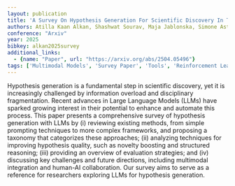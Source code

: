 ```yaml
---
layout: publication
title: 'A Survey On Hypothesis Generation For Scientific Discovery In The Era Of Large Language Models'
authors: Atilla Kaan Alkan, Shashwat Sourav, Maja Jablonska, Simone Astarita, Rishabh Chakrabarty, Nikhil Garuda, Pranav Khetarpal, Maciej Pióro, Dimitrios Tanoglidis, Kartheik G. Iyer, Mugdha S. Polimera, Michael J. Smith, Tirthankar Ghosal, Marc Huertas-company, Sandor Kruk, Kevin Schawinski, Ioana Ciucă
conference: "Arxiv"
year: 2025
bibkey: alkan2025survey
additional_links:
  - {name: "Paper", url: "https://arxiv.org/abs/2504.05496"}
tags: ['Multimodal Models', 'Survey Paper', 'Tools', 'Reinforcement Learning', 'RAG', 'Prompting']
---
```

Hypothesis generation is a fundamental step in scientific discovery, yet it
is increasingly challenged by information overload and disciplinary
fragmentation. Recent advances in Large Language Models (LLMs) have sparked
growing interest in their potential to enhance and automate this process. This
paper presents a comprehensive survey of hypothesis generation with LLMs by (i)
reviewing existing methods, from simple prompting techniques to more complex
frameworks, and proposing a taxonomy that categorizes these approaches; (ii)
analyzing techniques for improving hypothesis quality, such as novelty boosting
and structured reasoning; (iii) providing an overview of evaluation strategies;
and (iv) discussing key challenges and future directions, including multimodal
integration and human-AI collaboration. Our survey aims to serve as a reference
for researchers exploring LLMs for hypothesis generation.
